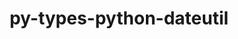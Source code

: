---
title: "py-types-python-dateutil"
layout: cache
categories: [package, develop]
meta: {"compilers": ["gcc@=11.4.0"], "num_specs": 2, "num_specs_by_stack": {"e4s-neoverse_v1": 2, "root": 2}, "oss": ["ubuntu22.04"], "platforms": ["linux"], "stacks": ["e4s-neoverse_v1", "root"], "targets": ["neoverse_v1"], "versions": ["2.8.19.14"]}
spec_details: [{"compiler": "gcc@=11.4.0", "hash": "6l2pb77m7uwdnfx3x25mtfm4z47je2t7", "os": "ubuntu22.04", "platform": "linux", "size": "-", "stacks": ["e4s-neoverse_v1", "root"], "target": "neoverse_v1", "variants": ["build_system=python_pip"], "versions": ["2.8.19.14"]}, {"compiler": "gcc@=11.4.0", "hash": "ndgv4hvtpww463unczdhc3u4msxubvfz", "os": "ubuntu22.04", "platform": "linux", "size": "-", "stacks": ["e4s-neoverse_v1", "root"], "target": "neoverse_v1", "variants": ["build_system=python_pip"], "versions": ["2.8.19.14"]}]
---